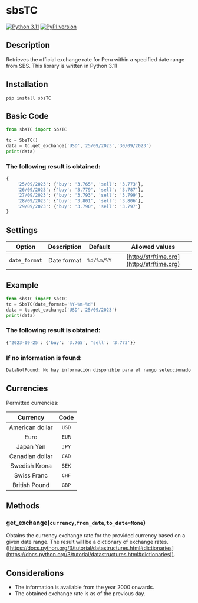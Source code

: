 # sbsTC
[![Python 3.11](https://img.shields.io/badge/python-3.11.5-blue.svg)](https://www.python.org/downloads/release/python-3115/)
[![PyPI version](https://img.shields.io/badge/sbsTC-0.0.2-green.svg)](https://pypi.org/project/sbsTC/)

## Description
Retrieves the official exchange rate for Peru within a specified date range from SBS. This library is written in Python 3.11

## Installation
```
pip install sbsTC
```

## Basic Code
```python
from sbsTC import SbsTC

tc = SbsTC()
data = tc.get_exchange('USD','25/09/2023','30/09/2023')
print(data)
```

### The following result is obtained:
```python
{
    '25/09/2023': {'buy': '3.765', 'sell': '3.773'},
    '26/09/2023': {'buy': '3.779', 'sell': '3.787'},
    '27/09/2023': {'buy': '3.793', 'sell': '3.799'},
    '28/09/2023': {'buy': '3.801', 'sell': '3.806'},
    '29/09/2023': {'buy': '3.790', 'sell': '3.797'}
}
```

## Settings
| Option        | Description      | Default        | Allowed values                             |
|:-------------:|:----------------:|:--------------:|:------------------------------------------:|
| `date_format` | Date format      | `%d/%m/%Y`     | [http://strftime.org](http://strftime.org) |

## Example
```python
from sbsTC import SbsTC
tc = SbsTC(date_format='%Y-%m-%d')
data = tc.get_exchange('USD','25/09/2023')
print(data)
```
### The following result is obtained:
```python
{'2023-09-25': {'buy': '3.765', 'sell': '3.773'}}
```

### If no information is found:
```python
DataNotFound: No hay información disponible para el rango seleccionado
```


## Currencies
Permitted currencies:

| Currency         | Code   |
|:----------------:|:------:|
| American dollar  | `USD`  |
| Euro             | `EUR`  |
| Japan Yen        | `JPY`  |
| Canadian dollar  | `CAD`  |
| Swedish Krona    | `SEK`  |
| Swiss Franc      | `CHF`  |
| British Pound    | `GBP`  |

## Methods

### get_exchange(`currency`,`from_date`,`to_date=None`)
Obtains the currency exchange rate for the provided currency based on a given date range. The result will be a dictionary of exchange rates. ([https://docs.python.org/3/tutorial/datastructures.html#dictionaries](https://docs.python.org/3/tutorial/datastructures.html#dictionaries)).

## Considerations
* The information is available from the year 2000 onwards.
* The obtained exchange rate is as of the previous day.